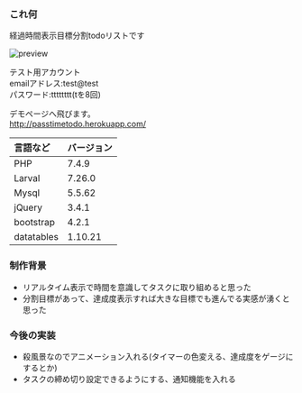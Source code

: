 ### これ何<br>
経過時間表示目標分割todoリストです

![preview](https://user-images.githubusercontent.com/46015146/93405058-e8baf100-f8c6-11ea-8999-13b58ae43ddd.jpg)

テスト用アカウント<br>
emailアドレス:test@test<br>
パスワード:tttttttt(tを8回)<br>

デモページへ飛びます。<br>
http://passtimetodo.herokuapp.com/




|言語など|バージョン|
|:----|:----|
|PHP|7.4.9|
|Larval| 7.26.0|
|Mysql |5.5.62|
|jQuery |3.4.1|
|bootstrap| 4.2.1|
|datatables|1.10.21|
>

### 制作背景
* リアルタイム表示で時間を意識してタスクに取り組めると思った
* 分割目標があって、達成度表示すれば大きな目標でも進んでる実感が湧くと思った

### 今後の実装
* 殺風景なのでアニメーション入れる(タイマーの色変える、達成度をゲージにするとか)
* タスクの締め切り設定できるようにする、通知機能を入れる
